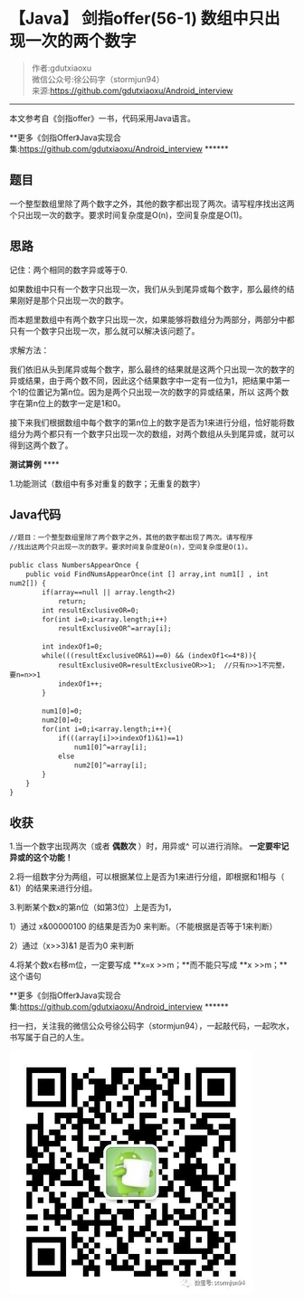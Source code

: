# 【Java】 剑指offer(56-1) 数组中只出现一次的两个数字  
  
> 作者:gdutxiaoxu<br/> 微信公众号:徐公码字（stormjun94）<br/>来源:https://github.com/gdutxiaoxu/Android_interview

****

本文参考自《剑指offer》一书，代码采用Java语言。

**更多《剑指Offer》Java实现合集:https://github.com/gdutxiaoxu/Android_interview ******

## 题目

一个整型数组里除了两个数字之外，其他的数字都出现了两次。请写程序找出这两个只出现一次的数字。要求时间复杂度是O(n)，空间复杂度是O(1)。

## 思路

记住：两个相同的数字异或等于0.

如果数组中只有一个数字只出现一次，我们从头到尾异或每个数字，那么最终的结果刚好是那个只出现一次的数字。

而本题里数组中有两个数字只出现一次，如果能够将数组分为两部分，两部分中都只有一个数字只出现一次，那么就可以解决该问题了。

求解方法：

我们依旧从头到尾异或每个数字，那么最终的结果就是这两个只出现一次的数字的异或结果，由于两个数不同，因此这个结果数字中一定有一位为1，把结果中第一个1的位置记为第n位。因为是两个只出现一次的数字的异或结果，所以
这两个数字在第n位上的数字一定是1和0。

接下来我们根据数组中每个数字的第n位上的数字是否为1来进行分组，恰好能将数组分为两个都只有一个数字只出现一次的数组，对两个数组从头到尾异或，就可以得到这两个数了。

**测试算例** ****

1.功能测试（数组中有多对重复的数字；无重复的数字）

## **Java代码**

    
    
    //题目：一个整型数组里除了两个数字之外，其他的数字都出现了两次。请写程序
    //找出这两个只出现一次的数字。要求时间复杂度是O(n)，空间复杂度是O(1)。
    
    public class NumbersAppearOnce {
        public void FindNumsAppearOnce(int [] array,int num1[] , int num2[]) {
            if(array==null || array.length<2)
                return;
            int resultExclusiveOR=0;
            for(int i=0;i<array.length;i++)
                resultExclusiveOR^=array[i];
            
            int indexOf1=0;
            while(((resultExclusiveOR&1)==0) && (indexOf1<=4*8)){
            	resultExclusiveOR=resultExclusiveOR>>1;  //只有n>>1不完整，要n=n>>1
                indexOf1++;
            }
            
            num1[0]=0;
            num2[0]=0;
            for(int i=0;i<array.length;i++){
                if(((array[i]>>indexOf1)&1)==1)
                    num1[0]^=array[i];
                else
                    num2[0]^=array[i];
            }
        }
    }
    

## **收获**

1.当一个数字出现两次（或者 **偶数次** ）时，用异或^ 可以进行消除。 **一定要牢记 异或的这个功能！**

2.将一组数字分为两组，可以根据某位上是否为1来进行分组，即根据和1相与（ &1）的结果来进行分组。

3.判断某个数x的第n位（如第3位）上是否为1，

1）通过 x&00000100 的结果是否为0 来判断。（不能根据是否等于1来判断）

2）通过（x>>3)&1 是否为0 来判断

4.将某个数x右移m位，一定要写成 **x=x >>m；**而不能只写成 **x >>m；**这个语句

**更多《剑指Offer》Java实现合集:https://github.com/gdutxiaoxu/Android_interview ******

扫一扫，关注我的微信公众号徐公码字（stormjun94），一起敲代码，一起吹水，书写属于自己的人生。

![](https://raw.githubusercontent.com/gdutxiaoxu/blog_pic/master/offer/20200722234908.png)